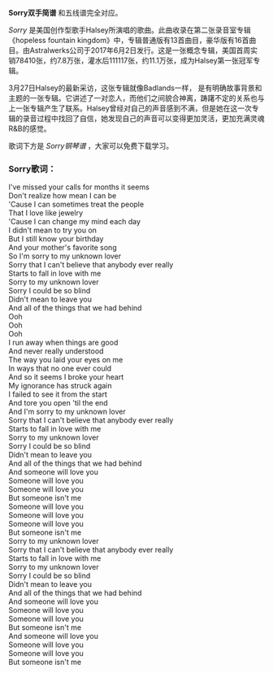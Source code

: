 

**Sorry双手简谱** 和五线谱完全对应。

_Sorry_ 是美国创作型歌手Halsey所演唱的歌曲。此曲收录在第二张录音室专辑《hopeless fountain
kingdom》中，专辑普通版有13首曲目，豪华版有16首曲目。由Astralwerks公司于2017年6月2日发行。这是一张概念专辑，美国首周实销78410张，约7.8万张，灌水后111117张，约11.1万张，成为Halsey第一张冠军专辑。

3月27日Halsey的最新采访，这张专辑就像Badlands一样，
是有明确故事背景和主题的一张专辑。它讲述了一对恋人，而他们之间貌合神离，踌躇不定的关系也与上一张专辑产生了联系。Halsey曾经对自己的声音感到不满，但是她在这一次专辑的录音过程中找回了自信，她发现自己的声音可以变得更加灵活，更加充满灵魂R&B的感觉。

歌词下方是 _Sorry钢琴谱_ ，大家可以免费下载学习。

### Sorry歌词：

I've missed your calls for months it seems  
Don't realize how mean I can be  
'Cause I can sometimes treat the people  
That I love like jewelry  
'Cause I can change my mind each day  
I didn't mean to try you on  
But I still know your birthday  
And your mother's favorite song  
So I'm sorry to my unknown lover  
Sorry that I can't believe that anybody ever really  
Starts to fall in love with me  
Sorry to my unknown lover  
Sorry I could be so blind  
Didn't mean to leave you  
And all of the things that we had behind  
Ooh  
Ooh  
Ooh  
I run away when things are good  
And never really understood  
The way you laid your eyes on me  
In ways that no one ever could  
And so it seems I broke your heart  
My ignorance has struck again  
I failed to see it from the start  
And tore you open 'til the end  
And I'm sorry to my unknown lover  
Sorry that I can't believe that anybody ever really  
Starts to fall in love with me  
Sorry to my unknown lover  
Sorry I could be so blind  
Didn't mean to leave you  
And all of the things that we had behind  
And someone will love you  
Someone will love you  
Someone will love you  
But someone isn't me  
Someone will love you  
Someone will love you  
Someone will love you  
But someone isn't me  
Sorry to my unknown lover  
Sorry that I can't believe that anybody ever really  
Starts to fall in love with me  
Sorry to my unknown lover  
Sorry I could be so blind  
Didn't mean to leave you  
And all of the things that we had behind  
And someone will love you  
Someone will love you  
Someone will love you  
But someone isn't me  
And someone will love you  
Someone will love you  
Someone will love you  
But someone isn't me

